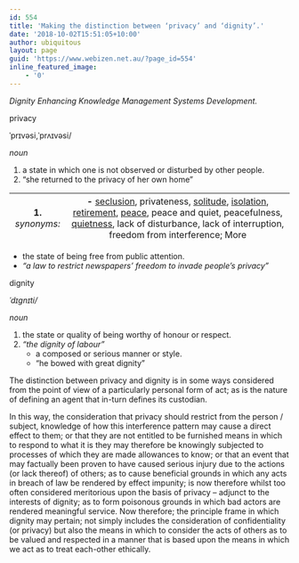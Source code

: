 ```yaml
---
id: 554
title: 'Making the distinction between ‘privacy’ and ‘dignity’.'
date: '2018-10-02T15:51:05+10:00'
author: ubiquitous
layout: page
guid: 'https://www.webizen.net.au/?page_id=554'
inline_featured_image:
    - '0'
---
```


*<span style="font-weight: 400;">Dignity Enhancing Knowledge Management Systems Development. </span>*

<span style="font-weight: 400;">privacy</span>

<span style="font-weight: 400;">ˈprɪvəsi,ˈprʌɪvəsi/</span>

*<span style="font-weight: 400;">noun</span>*

1. a state in which one is not observed or disturbed by other people.
2. “she returned to the privacy of her own home”

| 1. *<span style="font-weight: 400;">synonyms:</span>* | - [<span style="font-weight: 400;">seclusion</span>](https://www.google.com.au/search?num=100&safe=off&q=define+seclusion&forcedict=seclusion&sa=X&ved=0ahUKEwiS-YbnhvbTAhWCFZQKHQ5bCaUQ_SoIKjAA)<span style="font-weight: 400;">, privateness, </span>[<span style="font-weight: 400;">solitude</span>](https://www.google.com.au/search?num=100&safe=off&q=define+solitude&forcedict=solitude&sa=X&ved=0ahUKEwiS-YbnhvbTAhWCFZQKHQ5bCaUQ_SoIKzAA)<span style="font-weight: 400;">, </span>[<span style="font-weight: 400;">isolation</span>](https://www.google.com.au/search?num=100&safe=off&q=define+isolation&forcedict=isolation&sa=X&ved=0ahUKEwiS-YbnhvbTAhWCFZQKHQ5bCaUQ_SoILDAA)<span style="font-weight: 400;">, </span>[<span style="font-weight: 400;">retirement</span>](https://www.google.com.au/search?num=100&safe=off&q=define+retirement&forcedict=retirement&sa=X&ved=0ahUKEwiS-YbnhvbTAhWCFZQKHQ5bCaUQ_SoILTAA)<span style="font-weight: 400;">, </span>[<span style="font-weight: 400;">peace</span>](https://www.google.com.au/search?num=100&safe=off&q=define+peace&forcedict=peace&sa=X&ved=0ahUKEwiS-YbnhvbTAhWCFZQKHQ5bCaUQ_SoILjAA)<span style="font-weight: 400;">, peace and quiet, peacefulness, </span>[<span style="font-weight: 400;">quietness</span>](https://www.google.com.au/search?num=100&safe=off&q=define+quietness&forcedict=quietness&sa=X&ved=0ahUKEwiS-YbnhvbTAhWCFZQKHQ5bCaUQ_SoILzAA)<span style="font-weight: 400;">, lack of disturbance, lack of interruption, freedom from interference; </span><span style="font-weight: 400;">More</span> |
|---|---|

- the state of being free from public attention.
- *“a law to restrict newspapers’ freedom to invade people’s privacy”*

dignity

*ˈdɪɡnɪti/*

*noun*

1. the state or quality of being worthy of honour or respect.
2. *“the dignity of labour”*
    - a composed or serious manner or style.
    - “he bowed with great dignity”

The distinction between privacy and dignity is in some ways considered from the point of view of a particularly personal form of act; as is the nature of defining an agent that in-turn defines its custodian.

In this way, the consideration that privacy should restrict from the person / subject, knowledge of how this interference pattern may cause a direct effect to them; or that they are not entitled to be furnished means in which to respond to what it is they may therefore be knowingly subjected to processes of which they are made allowances to know; or that an event that may factually been proven to have caused serious injury due to the actions (or lack thereof) of others; as to cause beneficial grounds in which any acts in breach of law be rendered by effect impunity; is now therefore whilst too often considered meritorious upon the basis of privacy – adjunct to the interests of dignity; as to form poisonous grounds in which bad actors are rendered meaningful service. Now therefore; the principle frame in which dignity may pertain; not simply includes the consideration of confidentiality (or privacy) but also the means in which to consider the acts of others as to be valued and respected in a manner that is based upon the means in which we act as to treat each-other ethically.